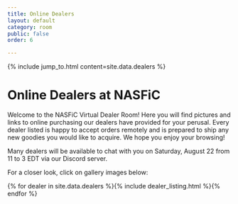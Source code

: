 ```yaml
---
title: Online Dealers
layout: default
category: room
public: false
order: 6

---
```


{% include jump_to.html content=site.data.dealers %}

# Online Dealers at NASFiC

Welcome to the NASFiC Virtual Dealer Room! Here you will find pictures and links to online purchasing our dealers have provided for your perusal. Every dealer listed is happy to accept orders remotely and is prepared to ship any new goodies you would like to acquire. We hope you enjoy your browsing!

Many dealers will be available to chat with you on Saturday, August 22 from 11 to 3 EDT via our Discord server.

For a closer look, click on gallery images below:

{% for dealer in site.data.dealers %}{% include dealer_listing.html %}{% endfor %}